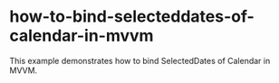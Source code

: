 # how-to-bind-selecteddates-of-calendar-in-mvvm
This example demonstrates how to bind SelectedDates of Calendar in MVVM.
